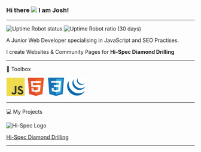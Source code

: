 ### Hi there <img src="https://raw.githubusercontent.com/MartinHeinz/MartinHeinz/master/wave.gif" width="30px">  I am Josh!

---


![Uptime Robot status](https://img.shields.io/uptimerobot/status/m789613149-1f49530a6a35579c4ced9d67) ![Uptime Robot ratio (30 days)](https://img.shields.io/uptimerobot/ratio/m789613149-1f49530a6a35579c4ced9d67)
 

A Junior Web Developer specialising in JavaScript and SEO Practises.

I create Websites & Community Pages for **Hi-Spec Diamond Drilling**


---

🧰 Toolbox

<img src="https://raw.githubusercontent.com/devicons/devicon/master/icons/javascript/javascript-original.svg" alt="JavaScript Logo" width="50px"> <img src="https://raw.githubusercontent.com/devicons/devicon/2ae2a900d2f041da66e950e4d48052658d850630/icons/html5/html5-original.svg" alt="HTML5 Logo" width="50px"> <img src="https://raw.githubusercontent.com/devicons/devicon/2ae2a900d2f041da66e950e4d48052658d850630/icons/css3/css3-original.svg" alt="CSS3 Logo" width="50px"> <img src="https://raw.githubusercontent.com/devicons/devicon/2ae2a900d2f041da66e950e4d48052658d850630/icons/jquery/jquery-original.svg" alt="JQuery Logo" width="50px">


---


💻 My Projects

<img src="https://user-images.githubusercontent.com/42446797/139862422-6a7ad88c-2e56-404e-af0e-403fe3b0a24e.jpg" alt="Hi-Spec Logo" width="60px"> <a href="https://hi-specdd.co.uk" ><p>Hi-Spec Diamond Drilling</p>
</a>

---
